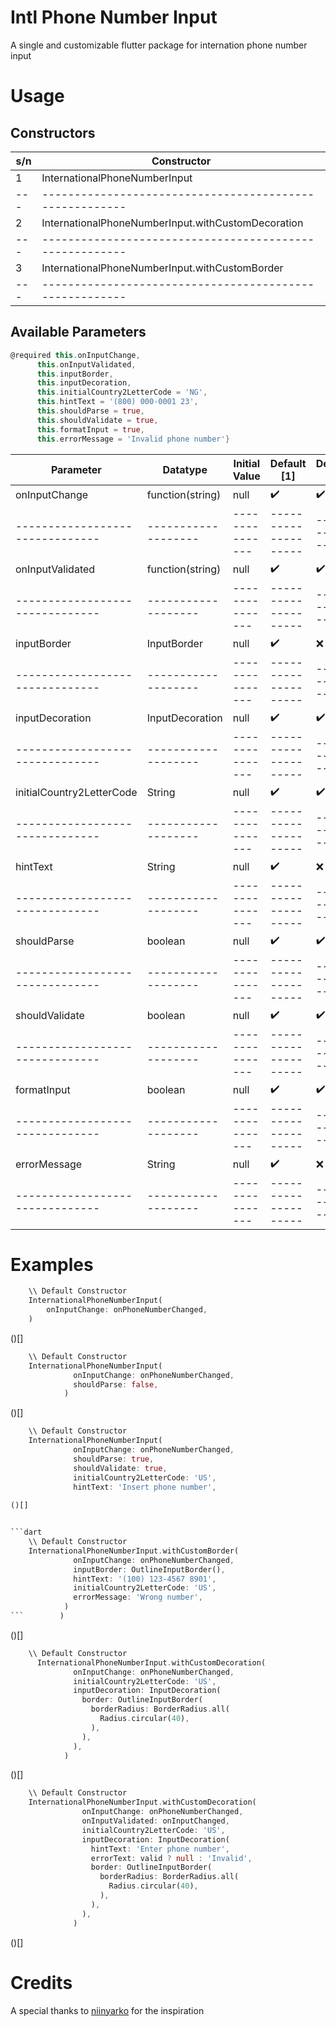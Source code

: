 # Intl Phone Number Input

A single and customizable flutter package for internation phone number input


# Usage
## Constructors

| s/n | Constructor						|
| --- | ------------------------------------------------------- |
|  1  | InternationalPhoneNumberInput				|
| --- | ------------------------------------------------------- |
|  2  | InternationalPhoneNumberInput.withCustomDecoration	|
| --- | ------------------------------------------------------- |
|  3  | InternationalPhoneNumberInput.withCustomBorder		|
| --- | ------------------------------------------------------- |

## Available Parameters

```dart
@required this.onInputChange,
      this.onInputValidated,
      this.inputBorder,
      this.inputDecoration,
      this.initialCountry2LetterCode = 'NG',
      this.hintText = '(800) 000-0001 23',
      this.shouldParse = true,
      this.shouldValidate = true,
      this.formatInput = true,
      this.errorMessage = 'Invalid phone number'}
```

| Parameter	   		| Datatype          | Initial Value |    Default [1]     |   Decoration [2]   |  CustomBorder [3]  |
|-------------------------------|-------------------|---------------|--------------------|--------------------|--------------------|
| onInputChange    		| function(string)  | null          | :heavy_check_mark: | :heavy_check_mark: | :heavy_check_mark: |
|-------------------------------|-------------------|---------------|--------------------|--------------------|--------------------|
| onInputValidated 		| function(string)  | null          | :heavy_check_mark: | :heavy_check_mark: | :heavy_check_mark: |
|-------------------------------|-------------------|---------------|--------------------|--------------------|--------------------|
| inputBorder      		| InputBorder       | null          | :heavy_check_mark: | 	  :x:         | :heavy_check_mark: |
|-------------------------------|-------------------|---------------|--------------------|--------------------|--------------------|
| inputDecoration  		| InputDecoration   | null          | :heavy_check_mark: | :heavy_check_mark: |        :x:	   |
|-------------------------------|-------------------|---------------|--------------------|--------------------|--------------------|
| initialCountry2LetterCode     | String	    | null          | :heavy_check_mark: | :heavy_check_mark: | :heavy_check_mark: |
|-------------------------------|-------------------|---------------|--------------------|--------------------|--------------------|
| hintText       		| String	    | null          | :heavy_check_mark: |        :x:         | :heavy_check_mark: |
|-------------------------------|-------------------|---------------|--------------------|--------------------|--------------------|
| shouldParse    		| boolean	    | null          | :heavy_check_mark: | :heavy_check_mark: | :heavy_check_mark: |
|-------------------------------|-------------------|---------------|--------------------|--------------------|--------------------|
| shouldValidate    		| boolean           | null          | :heavy_check_mark: | :heavy_check_mark: | :heavy_check_mark: |
|-------------------------------|-------------------|---------------|--------------------|--------------------|--------------------|
| formatInput    		| boolean	    | null          | :heavy_check_mark: | :heavy_check_mark: | :heavy_check_mark: |
|-------------------------------|-------------------|---------------|--------------------|--------------------|--------------------|
| errorMessage    		| String	    | null          | :heavy_check_mark: |        :x:         | :heavy_check_mark: |
|-------------------------------|-------------------|---------------|--------------------|--------------------|--------------------|


# Examples
```dart
	\\ Default Constructor
	InternationalPhoneNumberInput(
		onInputChange: onPhoneNumberChanged,
	)
```
()[]


```dart
	\\ Default Constructor
	InternationalPhoneNumberInput(
              onInputChange: onPhoneNumberChanged,
              shouldParse: false,
            )
```
()[]


```dart
	\\ Default Constructor
	InternationalPhoneNumberInput(
              onInputChange: onPhoneNumberChanged,
              shouldParse: true,
              shouldValidate: true,
              initialCountry2LetterCode: 'US',
              hintText: 'Insert phone number',
    
()[]


```dart
	\\ Default Constructor
	InternationalPhoneNumberInput.withCustomBorder(
              onInputChange: onPhoneNumberChanged,
              inputBorder: OutlineInputBorder(),
              hintText: '(100) 123-4567 8901',
              initialCountry2LetterCode: 'US',
              errorMessage: 'Wrong number',
            )
```        )
```
()[]


```dart
	\\ Default Constructor
	  InternationalPhoneNumberInput.withCustomDecoration(
              onInputChange: onPhoneNumberChanged,
              initialCountry2LetterCode: 'US',
              inputDecoration: InputDecoration(
                border: OutlineInputBorder(
                  borderRadius: BorderRadius.all(
                    Radius.circular(40),
                  ),
                ),
              ),
            )
```
()[]


```dart
	\\ Default Constructor
	InternationalPhoneNumberInput.withCustomDecoration(
                onInputChange: onPhoneNumberChanged,
                onInputValidated: onInputChanged,
                initialCountry2LetterCode: 'US',
                inputDecoration: InputDecoration(
                  hintText: 'Enter phone number',
                  errorText: valid ? null : 'Invalid',
                  border: OutlineInputBorder(
                    borderRadius: BorderRadius.all(
                      Radius.circular(40),
                    ),
                  ),
                ),
              )
```
()[]



# Credits

A special thanks to [niinyarko](https://github.com/niinyarko/flutter-international-phone-input) for the inspiration

